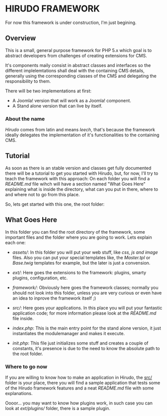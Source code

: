 HIRUDO FRAMEWORK
================

For now this framework is under construction, I'm just begining.

Overview
--------

This is a small, general purpose framework for PHP 5.x which goal is to abstract 
developers from challenges of creating extensions for CMS.

It's components maily consist in abstract classes and interfaces so the different
implelemtations shall deal with the containing CMS details, generally using the
corresponding classes of the CMS and delegating the responsibility to them.

There will be two implementations at first:

* A Joomla! version that will work as a Joomla! component.
* A Stand alone version that can live by itself.

### About the name

*Hirudo* comes from latin and means *leech*, that's because the framework ideally
delegates the implementation of it's functionalities to the containing CMS.

Tutorial
--------

As soon as there is an stable version and classes get fully documented there will be a 
tutorial to get you started with Hirudo, but, for now, I'll try to teach the 
framework with this approach: On each folder you will find a *README.md* file wihch will have
a section named "What Goes Here" explaining what is inside the directory, what
can you put in there, where to and where not to go from this place.

So, lets get started with this one, the root folder:

What Goes Here
--------------

In this folder you can find the root directory of the framework, some important
files and the folder where you are going to work. Lets explain each one:

* *assets/*: In this folder you will put your web stuff, like *css, js and image* files. 
Also you can put your special templates like, the *Master.tpl* or *Base.twig* templates 
for example, but the later is just a convension.

* *ext/*: Here goes the extensions to the framework: plugins, smarty plugins, configuration, etc.

* *framework/*: Obviously here goes the framework classes; normally you should not
look into this folder, unless you are very curious or even have an idea to inprove
the framework itself ;)

* *src/*: Here goes your applications. In this place you will put your fantastic 
application code; for more information please look at the *README.md* file inside.

* *index.php*: This is the main entry point for the stand alone version, it just instantiates
the modulemanager and makes it execute.

* *init.php*: This file just initializes some stuff and creates a couple of constants, it's presence
is due to the need to know the absolute path to the root folder.

### Where to go now

If you are willing to know how to make an application in Hirudo, the [src/](/JeyDotC/Hirudo/tree/master/src) folder
is your place, there you will find a sample application that tests some of the
Hirudo framework features and a neat *README.md* file with some explanations.

Oooor... you may want to know how plugins work, in such case you can look at *ext/plugins/*
folder, there is a sample plugin.